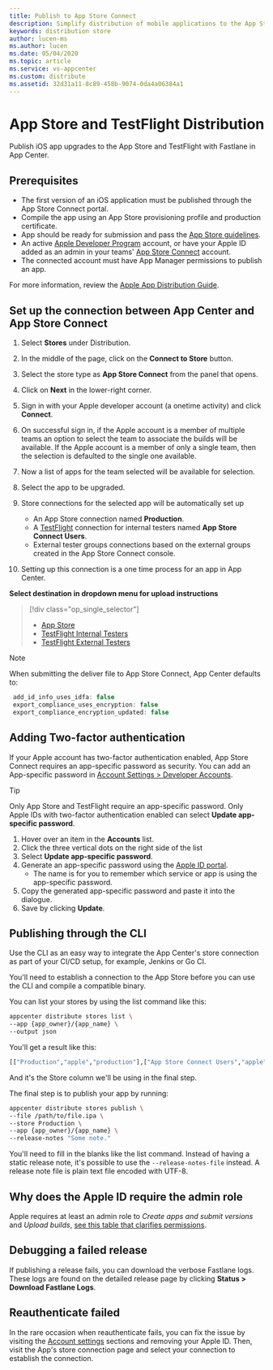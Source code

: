 ```yaml
---
title: Publish to App Store Connect
description: Simplify distribution of mobile applications to the App Store
keywords: distribution store
author: lucen-ms
ms.author: lucen
ms.date: 05/04/2020
ms.topic: article
ms.service: vs-appcenter
ms.custom: distribute
ms.assetid: 32d31a11-8c89-458b-9074-0da4a06384a1
---
```


# App Store and TestFlight Distribution

Publish iOS app upgrades to the App Store and TestFlight with Fastlane in App Center.

## Prerequisites
* The first version of an iOS application must be published through the App Store Connect portal.
* Compile the app using an App Store provisioning profile and production certificate.
* App should be ready for submission and pass the [App Store guidelines](https://developer.apple.com/app-store/review/guidelines/).
* An active [Apple Developer Program](https://developer.apple.com/programs/enroll/) account, or have your Apple ID added as an admin in your teams' [App Store Connect](https://itunesconnect.apple.com/login) account.
* The connected account must have App Manager permissions to publish an app.

For more information, review the [Apple App Distribution Guide](https://help.apple.com/xcode/mac/current/#/dev8b4250b57).

## Set up the connection between App Center and App Store Connect

1. Select **Stores** under Distribution.
2. In the middle of the page, click on the **Connect to Store** button.
3. Select the store type as **App Store Connect** from the panel that opens.
4. Click on **Next** in the lower-right corner.
5. Sign in with your Apple developer account (a onetime activity) and click **Connect**.
6. On successful sign in, if the Apple account is a member of multiple teams an option to select the team to associate the builds will be available. If the Apple account is a member of only a single team, then the selection is defaulted to the single one available.
7. Now a list of apps for the team selected will be available for selection.
8. Select the app to be upgraded.
9. Store connections for the selected app will be automatically set up
   * An App Store connection named **Production**.
   * A [TestFlight](https://developer.apple.com/testflight/) connection for internal testers named **App Store Connect Users**.
   * External tester groups connections based on the external groups created in the App Store Connect console.

10. Setting up this connection is a one time process for an app in App Center.

**Select destination in dropdown menu for upload instructions**

> [!div  class="op_single_selector"]
> * [App Store](apple/app_store.md)
> * [TestFlight Internal Testers](apple/testflight_internal.md)
> * [TestFlight External Testers](apple/testflight_external.md)

> [!NOTE]
> When submitting the deliver file to App Store Connect, App Center defaults to:
> ```js
>  add_id_info_uses_idfa: false
>  export_compliance_uses_encryption: false
>  export_compliance_encryption_updated: false
>  ```

## Adding Two-factor authentication

If your Apple account has two-factor authentication enabled, App Store Connect requires an app-specific password as security. You can add an App-specific password in [Account Settings > Developer Accounts](https://appcenter.ms/settings/accounts).

> [!TIP]
> Only App Store and TestFlight require an app-specific password.
> Only Apple IDs with two-factor authentication enabled can select **Update app-specific password**.

1. Hover over an item in the **Accounts** list.
2. Click the three vertical dots on the right side of the list
3. Select **Update app-specific password**.
4. Generate an app-specific password using the [Apple ID portal](https://appleid.apple.com/).
    * The name is for you to remember which service or app is using the app-specific password.
5. Copy the generated app-specific password and paste it into the dialogue.
6. Save by clicking **Update**.

## Publishing through the CLI
Use the CLI as an easy way to integrate the App Center's store connection as part of your CI/CD setup, for example, Jenkins or Go CI.

You'll need to establish a connection to the App Store before you can use the CLI and compile a compatible binary. 

You can list your stores by using the list command like this:

```bash
appcenter distribute stores list \
--app {app_owner}/{app_name} \
--output json
```

You'll get a result like this:

```bash
[["Production","apple","production"],["App Store Connect Users","apple","testflight-internal"]]
```

And it's the Store column we'll be using in the final step.

The final step is to publish your app by running:

```bash
appcenter distribute stores publish \
--file /path/to/file.ipa \
--store Production \
--app {app_owner}/{app_name} \
--release-notes "Some note."
```

You'll need to fill in the blanks like the list command. Instead of having a static release note, it's possible to use the `--release-notes-file` instead. A release note file is plain text file encoded with UTF-8.

## Why does the Apple ID require the admin role

Apple requires at least an admin role to _Create apps and submit versions_ and _Upload builds_, [see this table that clarifies permissions](https://developer.apple.com/support/roles/).

## Debugging a failed release

If publishing a release fails, you can download the verbose Fastlane logs. These logs are found on the detailed release page by clicking **Status > Download Fastlane Logs**.

## Reauthenticate failed

In the rare occasion when reauthenticate fails, you can fix the issue by visiting the [Account settings](https://appcenter.ms/settings/accounts) sections and removing your Apple ID. Then, visit the App's store connection page and select your connection to establish the connection.
